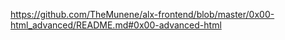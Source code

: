 https://github.com/TheMunene/alx-frontend/blob/master/0x00-html_advanced/README.md#0x00-advanced-html
